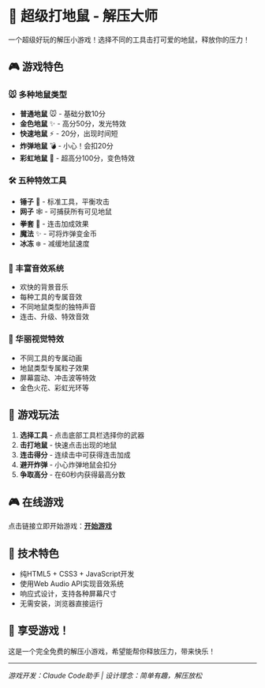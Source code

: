 # 🔨 超级打地鼠 - 解压大师

一个超级好玩的解压小游戏！选择不同的工具击打可爱的地鼠，释放你的压力！

## 🎮 游戏特色

### 🐭 多种地鼠类型
- **普通地鼠** 🐭 - 基础分数10分
- **金色地鼠** ✨ - 高分50分，发光特效
- **快速地鼠** ⚡ - 20分，出现时间短
- **炸弹地鼠** 💣 - 小心！会扣20分
- **彩虹地鼠** 🌈 - 超高分100分，变色特效

### 🛠️ 五种特效工具
- **锤子** 🔨 - 标准工具，平衡攻击
- **网子** 🕸️ - 可捕获所有可见地鼠
- **拳套** 🥊 - 连击加成效果
- **魔法** ✨ - 可将炸弹变金币
- **冰冻** ❄️ - 减缓地鼠速度

### 🎵 丰富音效系统
- 欢快的背景音乐
- 每种工具的专属音效
- 不同地鼠类型的独特声音
- 连击、升级、特效音效

### 🎨 华丽视觉特效
- 不同工具的专属动画
- 地鼠类型专属粒子效果
- 屏幕震动、冲击波等特效
- 金色火花、彩虹光环等

## 🎯 游戏玩法

1. **选择工具** - 点击底部工具栏选择你的武器
2. **击打地鼠** - 快速点击出现的地鼠
3. **连击得分** - 连续击中可获得连击加成
4. **避开炸弹** - 小心炸弹地鼠会扣分
5. **争取高分** - 在60秒内获得最高分数

## 🎮 在线游戏

点击链接立即开始游戏：**[开始游戏](./index.html)**

## 🔧 技术特色

- 纯HTML5 + CSS3 + JavaScript开发
- 使用Web Audio API实现音效系统
- 响应式设计，支持各种屏幕尺寸
- 无需安装，浏览器直接运行

## 🎊 享受游戏！

这是一个完全免费的解压小游戏，希望能帮你释放压力，带来快乐！

---
*游戏开发：Claude Code助手 | 设计理念：简单有趣，解压放松*